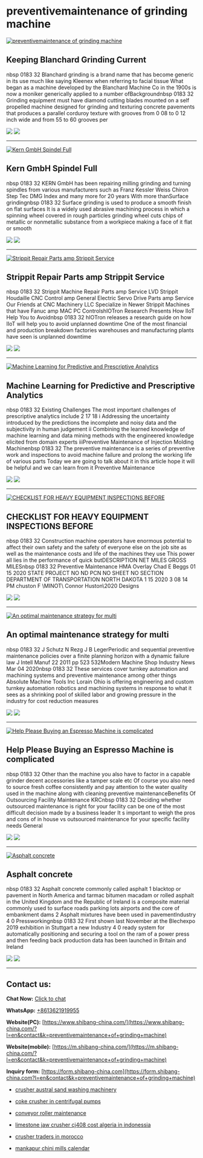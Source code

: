 # preventivemaintenance of grinding machine

<a href="https://swt.shibang-china.com/?l=en&img&k=preventivemaintenance+of+grinding+machine" target="_blank">![preventivemaintenance of grinding machine](http://static.shibang-china.com/all-800x300/1163.jpg)</a>

## Keeping Blanchard Grinding Current
nbsp 0183 32 Blanchard grinding is a brand name that has become generic in its use much like saying Kleenex when referring to facial tissue What began as a machine developed by the Blanchard Machine Co in the 1900s is now a moniker generically applied to a number ofBackgroundnbsp 0183 32 Grinding equipment must have diamond cutting blades mounted on a self propelled machine designed for grinding and texturing concrete pavements that produces a parallel corduroy texture with grooves from 0 08 to 0 12 inch wide and from 55 to 60 grooves per


<a href="https://whatsapp.shibangsoft.com/WhatsApp.php" target="_blank" title="WhatsApp">![](http://static.shibang-china.com/icon/whatsapp.png)</a> <a href="https://swt.shibang-china.com/?l=en&icon&k=preventivemaintenance+of+grinding+machine" target="_blank">![](http://static.shibang-china.com/icon/chat-en.png)</a>

---

<a href="https://swt.shibang-china.com/?l=en&img&k=preventivemaintenance+of+grinding+machine" target="_blank">![Kern GmbH Spindel Full](http://static.shibang-china.com/all-800x300/389.jpg)</a>

## Kern GmbH Spindel Full
nbsp 0183 32 KERN GmbH has been repairing milling grinding and turning spindles from various manufacturers such as Franz Kessler Weiss Chiron Step Tec DMG Index and many more for 20 years With more thanSurface grindingnbsp 0183 32 Surface grinding is used to produce a smooth finish on flat surfaces It is a widely used abrasive machining process in which a spinning wheel covered in rough particles grinding wheel cuts chips of metallic or nonmetallic substance from a workpiece making a face of it flat or smooth


<a href="https://whatsapp.shibangsoft.com/WhatsApp.php" target="_blank" title="WhatsApp">![](http://static.shibang-china.com/icon/whatsapp.png)</a> <a href="https://swt.shibang-china.com/?l=en&icon&k=preventivemaintenance+of+grinding+machine" target="_blank">![](http://static.shibang-china.com/icon/chat-en.png)</a>

---

<a href="https://swt.shibang-china.com/?l=en&img&k=preventivemaintenance+of+grinding+machine" target="_blank">![Strippit Repair Parts amp Strippit Service](http://static.shibang-china.com/all-800x300/169.jpg)</a>

## Strippit Repair Parts amp Strippit Service
nbsp 0183 32 Strippit Machine Repair Parts amp Service LVD Strippit Houdaille CNC Control amp General Electric Servo Drive Parts amp Service Our Friends at CNC Machinery LLC Specialize in Newer Strippit Machines that have Fanuc amp MAC PC ControlshIOTron Research Presents How IIoT Help You to Avoidnbsp 0183 32 hIOTron releases a research guide on how IIoT will help you to avoid unplanned downtime One of the most financial and production breakdown factories warehouses and manufacturing plants have seen is unplanned downtime


<a href="https://whatsapp.shibangsoft.com/WhatsApp.php" target="_blank" title="WhatsApp">![](http://static.shibang-china.com/icon/whatsapp.png)</a> <a href="https://swt.shibang-china.com/?l=en&icon&k=preventivemaintenance+of+grinding+machine" target="_blank">![](http://static.shibang-china.com/icon/chat-en.png)</a>

---

<a href="https://swt.shibang-china.com/?l=en&img&k=preventivemaintenance+of+grinding+machine" target="_blank">![Machine Learning for Predictive and Prescriptive Analytics](http://static.shibang-china.com/all-800x300/875.jpg)</a>

## Machine Learning for Predictive and Prescriptive Analytics
nbsp 0183 32 Existing Challenges The most important challenges of prescriptive analytics include 2 17 18 i Addressing the uncertainty introduced by the predictions the incomplete and noisy data and the subjectivity in human judgement ii Combining the learned knowledge of machine learning and data mining methods with the engineered knowledge elicited from domain experts iiiPreventive Maintenance of Injection Molding Machinenbsp 0183 32 The preventive maintenance is a series of preventive work and inspections to avoid machine failure and prolong the working life of various parts Today we are going to talk about it in this article hope it will be helpful and we can learn from it Preventive Maintenance


<a href="https://whatsapp.shibangsoft.com/WhatsApp.php" target="_blank" title="WhatsApp">![](http://static.shibang-china.com/icon/whatsapp.png)</a> <a href="https://swt.shibang-china.com/?l=en&icon&k=preventivemaintenance+of+grinding+machine" target="_blank">![](http://static.shibang-china.com/icon/chat-en.png)</a>

---

<a href="https://swt.shibang-china.com/?l=en&img&k=preventivemaintenance+of+grinding+machine" target="_blank">![CHECKLIST FOR HEAVY EQUIPMENT INSPECTIONS BEFORE](http://static.shibang-china.com/all-800x300/1342.jpg)</a>

## CHECKLIST FOR HEAVY EQUIPMENT INSPECTIONS BEFORE
nbsp 0183 32 Construction machine operators have enormous potential to affect their own safety and the safety of everyone else on the job site as well as the maintenance costs and life of the machines they use This power all lies in the performance of quick butDESCRIPTION NET MILES GROSS MILESnbsp 0183 32 Preventive Maintenance HMA Overlay Chad E Beggs 01 15 2020 STATE PROJECT NO ND PCN NO SHEET NO SECTION DEPARTMENT OF TRANSPORTATION NORTH DAKOTA 1 15 2020 3 08 14 PM chuston F \MINOT\ Connor Huston\2020 Designs


<a href="https://whatsapp.shibangsoft.com/WhatsApp.php" target="_blank" title="WhatsApp">![](http://static.shibang-china.com/icon/whatsapp.png)</a> <a href="https://swt.shibang-china.com/?l=en&icon&k=preventivemaintenance+of+grinding+machine" target="_blank">![](http://static.shibang-china.com/icon/chat-en.png)</a>

---

<a href="https://swt.shibang-china.com/?l=en&img&k=preventivemaintenance+of+grinding+machine" target="_blank">![An optimal maintenance strategy for multi](http://static.shibang-china.com/all-800x300/1118.jpg)</a>

## An optimal maintenance strategy for multi
nbsp 0183 32 J Schutz N Rezg J B LegerPeriodic and sequential preventive maintenance policies over a finite planning horizon with a dynamic failure law J Intell Manuf 22 2011 pp 523 532Modern Machine Shop Industry News Mar 04 2020nbsp 0183 32 These services cover turnkey automation and machining systems and preventive maintenance among other things Absolute Machine Tools Inc Lorain Ohio is offering engineering and custom turnkey automation robotics and machining systems in response to what it sees as a shrinking pool of skilled labor and growing pressure in the industry for cost reduction measures


<a href="https://whatsapp.shibangsoft.com/WhatsApp.php" target="_blank" title="WhatsApp">![](http://static.shibang-china.com/icon/whatsapp.png)</a> <a href="https://swt.shibang-china.com/?l=en&icon&k=preventivemaintenance+of+grinding+machine" target="_blank">![](http://static.shibang-china.com/icon/chat-en.png)</a>

---

<a href="https://swt.shibang-china.com/?l=en&img&k=preventivemaintenance+of+grinding+machine" target="_blank">![Help Please Buying an Espresso Machine is complicated](http://static.shibang-china.com/all-800x300/1450.jpg)</a>

## Help Please Buying an Espresso Machine is complicated
nbsp 0183 32 Other than the machine you also have to factor in a capable grinder decent accessories like a tamper scale etc Of course you also need to source fresh coffee consistently and pay attention to the water quality used in the machine along with cleaning preventive maintenanceBenefits Of Outsourcing Facility Maintenance KRCnbsp 0183 32 Deciding whether outsourced maintenance is right for your facility can be one of the most difficult decision made by a business leader It s important to weigh the pros and cons of in house vs outsourced maintenance for your specific facility needs General


<a href="https://whatsapp.shibangsoft.com/WhatsApp.php" target="_blank" title="WhatsApp">![](http://static.shibang-china.com/icon/whatsapp.png)</a> <a href="https://swt.shibang-china.com/?l=en&icon&k=preventivemaintenance+of+grinding+machine" target="_blank">![](http://static.shibang-china.com/icon/chat-en.png)</a>

---

<a href="https://swt.shibang-china.com/?l=en&img&k=preventivemaintenance+of+grinding+machine" target="_blank">![Asphalt concrete](http://static.shibang-china.com/all-800x300/99.jpg)</a>

## Asphalt concrete
nbsp 0183 32 Asphalt concrete commonly called asphalt 1 blacktop or pavement in North America and tarmac bitumen macadam or rolled asphalt in the United Kingdom and the Republic of Ireland is a composite material commonly used to surface roads parking lots airports and the core of embankment dams 2 Asphalt mixtures have been used in pavementIndustry 4 0 Pressworkingnbsp 0183 32 First shown last November at the Blechexpo 2019 exhibition in Stuttgart a new Industry 4 0 ready system for automatically positioning and securing a tool on the ram of a power press and then feeding back production data has been launched in Britain and Ireland


<a href="https://whatsapp.shibangsoft.com/WhatsApp.php" target="_blank" title="WhatsApp">![](http://static.shibang-china.com/icon/whatsapp.png)</a> <a href="https://swt.shibang-china.com/?l=en&icon&k=preventivemaintenance+of+grinding+machine" target="_blank">![](http://static.shibang-china.com/icon/chat-en.png)</a>

---
## Contact us:

**Chat Now:** [Click to chat](https://swt.shibang-china.com?l=en&contact&k=preventivemaintenance+of+grinding+machine)

**WhatsApp:**  [+8613621919955](https://whatsapp.shibangsoft.com/WhatsApp.php)

**Website(PC):** [https://www.shibang-china.com/](https://www.shibang-china.com/?l=en&contact&k=preventivemaintenance+of+grinding+machine)

**Website(mobile):** [https://m.shibang-china.com/](https://m.shibang-china.com/?l=en&contact&k=preventivemaintenance+of+grinding+machine)

**Inquiry form:** [https://form.shibang-china.com](https://form.shibang-china.com?l=en&contact&k=preventivemaintenance+of+grinding+machine)

* [crusher austral sand washing machinery](../167/crusher%20austral%20sand%20washing%20machinery.md)

* [coke crusher in centrifugal pumps](../170/coke%20crusher%20in%20centrifugal%20pumps.md)

* [conveyor roller maintenance](../164/conveyor%20roller%20maintenance.md)

* [limestone jaw crusher cj408 cost algeria in indonessia](../169/limestone%20jaw%20crusher%20cj408%20cost%20algeria%20in%20indonessia.md)

* [crusher traders in morocco](../170/crusher%20traders%20in%20morocco.md)

* [mankapur chini mills calendar](../161/mankapur%20chini%20mills%20calendar.md)